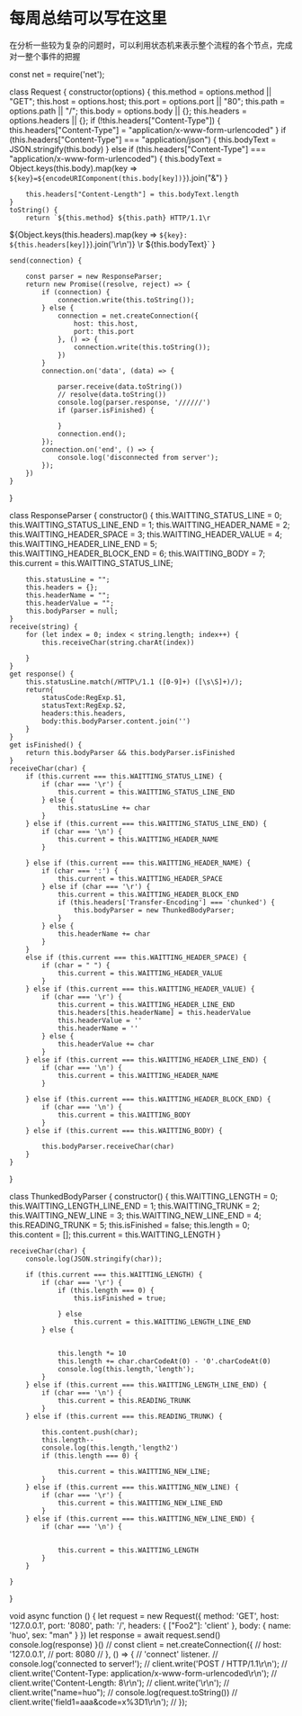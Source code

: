 # 每周总结可以写在这里
在分析一些较为复杂的问题时，可以利用状态机来表示整个流程的各个节点，完成对一整个事件的把握





const net = require('net');

class Request {
    constructor(options) {
        this.method = options.method || "GET";
        this.host = options.host;
        this.port = options.port || "80";
        this.path = options.path || "/";
        this.body = options.body || {};
        this.headers = options.headers || {};
        if (!this.headers["Content-Type"]) {
            this.headers["Content-Type"] = "application/x-www-form-urlencoded"
        }
        if (this.headers["Content-Type"] === "application/json") {
            this.bodyText = JSON.stringify(this.body)
        } else if (this.headers["Content-Type"] === "application/x-www-form-urlencoded") {
            this.bodyText = Object.keys(this.body).map(key => `${key}=${encodeURIComponent(this.body[key])}`).join("&")
        }

        this.headers["Content-Length"] = this.bodyText.length
    }
    toString() {
        return `${this.method} ${this.path} HTTP/1.1\r
${Object.keys(this.headers).map(key => `${key}: ${this.headers[key]}`).join('\r\n')}
\r
${this.bodyText}`
    }


    send(connection) {

        const parser = new ResponseParser;
        return new Promise((resolve, reject) => {
            if (connection) {
                connection.write(this.toString());
            } else {
                connection = net.createConnection({
                    host: this.host,
                    port: this.port
                }, () => {
                    connection.write(this.toString());
                })
            }
            connection.on('data', (data) => {

                parser.receive(data.toString())
                // resolve(data.toString())
                console.log(parser.response, '//////')
                if (parser.isFinished) {

                }
                connection.end();
            });
            connection.on('end', () => {
                console.log('disconnected from server');
            });
        })
    }
}



class ResponseParser {
    constructor() {
        this.WAITTING_STATUS_LINE = 0;
        this.WAITTING_STATUS_LINE_END = 1;
        this.WAITTING_HEADER_NAME = 2;
        this.WAITTING_HEADER_SPACE = 3;
        this.WAITTING_HEADER_VALUE = 4;
        this.WAITTING_HEADER_LINE_END = 5;
        this.WAITTING_HEADER_BLOCK_END = 6;
        this.WAITTING_BODY = 7;
        this.current = this.WAITTING_STATUS_LINE;


        this.statusLine = "";
        this.headers = {};
        this.headerName = "";
        this.headerValue = "";
        this.bodyParser = null;
    }
    receive(string) {
        for (let index = 0; index < string.length; index++) {
            this.receiveChar(string.charAt(index))

        }
    }
    get response() { 
        this.statusLine.match(/HTTP\/1.1 ([0-9]+) ([\s\S]+)/);
        return{
            statusCode:RegExp.$1,
            statusText:RegExp.$2,
            headers:this.headers,
            body:this.bodyParser.content.join('')
        }
    }
    get isFinished() {
        return this.bodyParser && this.bodyParser.isFinished
    }
    receiveChar(char) {
        if (this.current === this.WAITTING_STATUS_LINE) {
            if (char === '\r') {
                this.current = this.WAITTING_STATUS_LINE_END
            } else {
                this.statusLine += char
            }
        } else if (this.current === this.WAITTING_STATUS_LINE_END) {
            if (char === '\n') {
                this.current = this.WAITTING_HEADER_NAME
            }

        } else if (this.current === this.WAITTING_HEADER_NAME) {
            if (char === ':') {
                this.current = this.WAITTING_HEADER_SPACE
            } else if (char === '\r') {
                this.current = this.WAITTING_HEADER_BLOCK_END
                if (this.headers['Transfer-Encoding'] === 'chunked') {
                    this.bodyParser = new ThunkedBodyParser;
                }
            } else {
                this.headerName += char
            }
        }
        else if (this.current === this.WAITTING_HEADER_SPACE) {
            if (char = " ") {
                this.current = this.WAITTING_HEADER_VALUE
            }
        } else if (this.current === this.WAITTING_HEADER_VALUE) {
            if (char === '\r') {
                this.current = this.WAITTING_HEADER_LINE_END
                this.headers[this.headerName] = this.headerValue
                this.headerValue = ''
                this.headerName = ''
            } else {
                this.headerValue += char
            }
        } else if (this.current === this.WAITTING_HEADER_LINE_END) {
            if (char === '\n') {
                this.current = this.WAITTING_HEADER_NAME
            }

        } else if (this.current === this.WAITTING_HEADER_BLOCK_END) {
            if (char === '\n') {
                this.current = this.WAITTING_BODY
            }
        } else if (this.current === this.WAITTING_BODY) {

            this.bodyParser.receiveChar(char)
        }
    }
}

class ThunkedBodyParser {
    constructor() {
        this.WAITTING_LENGTH = 0;
        this.WAITTING_LENGTH_LINE_END = 1;
        this.WAITTING_TRUNK = 2;
        this.WAITTING_NEW_LINE = 3;
        this.WAITTING_NEW_LINE_END = 4;
        this.READING_TRUNK = 5;
        this.isFinished = false;
        this.length = 0;
        this.content = [];
        this.current = this.WAITTING_LENGTH
    }
    
    receiveChar(char) {
        console.log(JSON.stringify(char));
        
        if (this.current === this.WAITTING_LENGTH) {
            if (char === '\r') {
                if (this.length === 0) {
                    this.isFinished = true;

                } else
                    this.current = this.WAITTING_LENGTH_LINE_END
            } else {
                
                
                this.length *= 10
                this.length += char.charCodeAt(0) - '0'.charCodeAt(0)
                console.log(this.length,'length');
            }
        } else if (this.current === this.WAITTING_LENGTH_LINE_END) {
            if (char === '\n') {
                this.current = this.READING_TRUNK
            }
        } else if (this.current === this.READING_TRUNK) {

            this.content.push(char);
            this.length--
            console.log(this.length,'length2')
            if (this.length === 0) {

                this.current = this.WAITTING_NEW_LINE;
            }
        } else if (this.current === this.WAITTING_NEW_LINE) {
            if (char === '\r') {
                this.current = this.WAITTING_NEW_LINE_END
            }
        } else if (this.current === this.WAITTING_NEW_LINE_END) {
            if (char === '\n') {


                this.current = this.WAITTING_LENGTH
            }
        }

    }
}


void async function () {
    let request = new Request({
        method: 'GET',
        host: '127.0.0.1',
        port: '8080',
        path: '/',
        headers: {
            ["Foo2"]: 'client'
        },
        body: {
            name: 'huo',
            sex: "man"
        }
    })
    let response = await request.send()
    console.log(response)
}()
// const client = net.createConnection({
//     host: '127.0.0.1',
//     port: 8080
// }, () => {
    // 'connect' listener.
    // console.log('connected to server!');
    // client.write('POST / HTTP/1.1\r\n');
    // client.write('Content-Type: application/x-www-form-urlencoded\r\n');
    // client.write('Content-Length: 8\r\n');
    // client.write('\r\n');
    // client.write("name=huo");
//     console.log(request.toString())
    // client.write('field1=aaa&code=x%3D1\r\n');
// });
